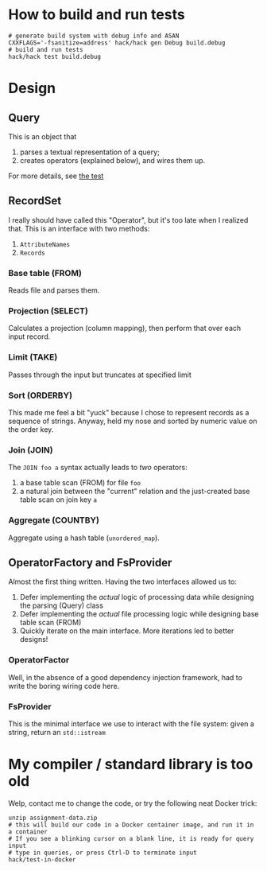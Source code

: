 # How to build and run tests

```shell
# generate build system with debug info and ASAN
CXXFLAGS='-fsanitize=address' hack/hack gen Debug build.debug
# build and run tests
hack/hack test build.debug
```

# Design
## Query

This is an object that

1. parses a textual representation of a query; 
1. creates operators (explained below), and wires them up.
   
For more details, see [the test](query_test.cc)

## RecordSet

I really should have called this "Operator", but it's too late when I realized that. This is an interface with two methods:

1. `AttributeNames`
1. `Records`

### Base table (FROM)

Reads file and parses them.

### Projection (SELECT)

Calculates a projection (column mapping), then perform that over each input record.

### Limit (TAKE)

Passes through the input but truncates at specified limit

### Sort (ORDERBY)

This made me feel a bit "yuck" because I chose to represent records as a sequence of strings. Anyway, held my nose and sorted by numeric value on the order key.

### Join (JOIN)

The `JOIN foo a` syntax actually leads to _two_ operators:

1. a base table scan (FROM) for file `foo`
1. a natural join between the "current" relation and the just-created base table scan on join key `a`

### Aggregate (COUNTBY)

Aggregate using a hash table (`unordered_map`).

## OperatorFactory and FsProvider

Almost the first thing written. Having the two interfaces allowed us to:

1. Defer implementing the _actual_ logic of processing data while designing the parsing (Query) class
1. Defer implementing the _actual_ file processing logic while designing base table scan (FROM)
1. Quickly iterate on the main interface. More iterations led to better designs!

### OperatorFactor
Well, in the absence of a good dependency injection framework, had to write the boring wiring code here.

### FsProvider

This is the minimal interface we use to interact with the file system: given a string, return an `std::istream`

# My compiler / standard library is too old

Welp, contact me to change the code, or try the following neat Docker trick:

```shell
unzip assignment-data.zip
# this will build our code in a Docker container image, and run it in a container
# If you see a blinking cursor on a blank line, it is ready for query input
# type in queries, or press Ctrl-D to terminate input
hack/test-in-docker
```
